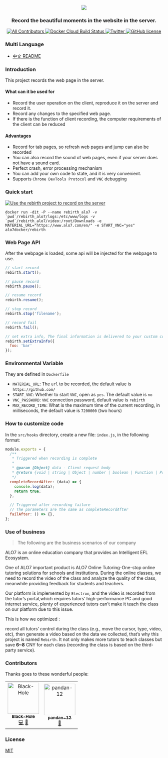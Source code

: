 <p align="center">
  <img src="https://user-images.githubusercontent.com/8198408/70679316-a6f08080-1c8c-11ea-8253-bcc532b79898.png"/>
</p>
<h3 align="center">
  Record the beautiful moments in the website in the server.
</h3>

<p align="center">
  <a href="#contributors">
    <img src="https://img.shields.io/badge/all_contributors-2-orange.svg?style=flat-square" alt="All Contributors"/>
  </a>
  <a href="https://hub.docker.com/r/alo7docker/rebirth/builds">
    <img src="https://img.shields.io/docker/cloud/build/alo7docker/rebirth?style=flat-square" alt="Docker Cloud Build Status"/>
  </a>
    <a href="https://twitter.com/Free_BlackHole">
    <img src="https://img.shields.io/twitter/follow/Free_BlackHole?style=flat-square" alt="Twitter"/>
  </a>
  <a href="https://github.com/alo7/rebirth/blob/master/LICENSE">
    <img src="https://img.shields.io/github/license/alo7/rebirth?style=flat-square" alt="GitHub license"/>
    </a>
  <br />
</p>

### Multi Language

* [中文 README](./README-zh.md)

### Introduction

This project records the web page in the server.

#### What can it be used for

* Record the user operation on the client, reproduce it on the server and record it.
* Record any changes to the specified web page.
* If there is the function of client recording, the computer requirements of the client can be reduced

#### Advantages

* Record for tab pages, so refresh web pages and jump can also be recorded
* You can also record the sound of web pages, even if your server does not have a sound card.
* Perfect crash, error processing mechanism
* You can add your own code to state, and it is very convenient.
* Supports `Chrome DevTools Protocol` and `VNC` debugging

### Quick start

[![Use the rebirth project to record on the server](https://i.imgur.com/oLVzqiD.png)](http://www.youtube.com/watch?v=lzos3284dUE "Use the rebirth project to record on the server")

```shell
docker run -dit -P --name rebirth_alo7 -v `pwd`/rebirth_alo7/logs:/etc/www/logs -v `pwd`/rebirth_alo7/video:/root/Downloads -e MATERIAL_URL="https://www.alo7.com/en/" -e START_VNC="yes" alo7docker/rebirth
```

### Web Page API

After the webpage is loaded, some api will be injected for the webpage to use.

```javascript
// start record
rebirth.start();

// pause record
rebirth.pause();

// resume record
rebirth.resume();

// stop record
rebirth.stop('filename');

// record fail
rebirth.fail();

// set extra info, The final information is delivered to your custom code
rebirth.setExtraInfo({
  foo: 'bar'
});
```

### Environmental Variable

They are defined in `Dockerfile`

* `MATERIAL_URL`: The `url` to be recorded, the default value is `https://github.com/`
* `START_VNC`: Whether to start `VNC`, open as `yes`. The default value is `no`
* `VNC_PASSWORD`: `VNC` connection password, default value is `rebirth`
* `MAX_RECORD_TIME`: What is the maximum time of the current recording, in milliseconds, the default value is `7200000` (two hours)

### How to customize code

In the `src/hooks` directory, create a new file: `index.js`, in the following format:

```js
module.exports = {
  /**
   * Triggered when recording is complete
   *
   * @param {Object} data - Client request body
   * @return {void | string | Object | number | boolean | Function | Promise.resolve}
   */
  completeRecordAfter: (data) => {
    console.log(data);
    return true;
  },

  // Triggered after recording failure
  // The parameters are the same as completeRecordAfter
  failAfter: () => {},
};
```

### Use of business

> The following are the business scenarios of our company

ALO7 is an online education company that provides an Intelligent EFL Ecosystem.

One of ALO7 important product is ALO7 Online Tutoring-One-stop online tutoring solutions for schools and institutions.
During the online classes, we need to record the video of the class and analyze the quality of the class, meanwhile providing feedback for students and teachers.

Our platform is implemented by `Electron`, and the video is recorded from the tutor’s portal,which requires tutors’ high-performance PC and good internet service,  plenty of experienced tutors can’t make it teach the class on our platform due to this issue.

This is how we optimized :

record all tutors’ control during the class (e.g., move the cursor, type, video, etc), then generate a video based on the data we collected, that’s why this project is named `Rebirth`. It not only makes more tutors to teach classes but save **6~8** CNY for each class (recording the class is based on the third-party service).

### Contributors

Thanks goes to these wonderful people:

<!-- ALL-CONTRIBUTORS-LIST:START - Do not remove or modify this section -->
<!-- prettier-ignore-start -->
<!-- markdownlint-disable -->
<table>
  <tr>
    <td align="center"><a href="http://www.bugs.cc/"><img src="https://avatars0.githubusercontent.com/u/8198408?v=4" width="100px;" alt="Black-Hole"/><br /><sub><b>Black-Hole</b></sub></a><br /><a href="https://github.com/alo7/rebirth/commits?author=BlackHole1" title="Code">💻</a> <a href="#ideas-BlackHole1" title="Ideas, Planning, & Feedback">🤔</a></td>
    <td align="center"><a href="https://github.com/pandan-12"><img src="https://avatars3.githubusercontent.com/u/56302479?v=4" width="100px;" alt="pandan-12"/><br /><sub><b>pandan-12</b></sub></a><br /><a href="https://github.com/alo7/rebirth/issues?q=author%3Apandan-12" title="Bug reports">🐛</a></td>
  </tr>
</table>

<!-- markdownlint-enable -->
<!-- prettier-ignore-end -->
<!-- ALL-CONTRIBUTORS-LIST:END -->

### License

[MIT](./LICENSE)
